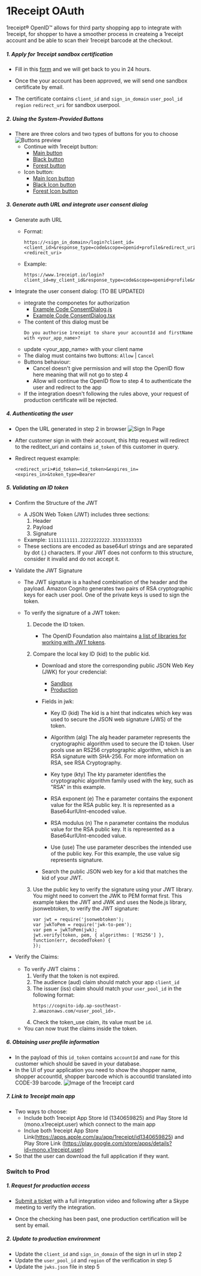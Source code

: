 # 1Receipt OAuth

1receipt® OpenID™ allows for third party shopping app to integrate with 1receipt, for shopper to have a smoother process in createing a 1receipt account and be able to scan their 1receipt barcode at the checkout.

##### 1. Apply for 1receipt sandbox certification

- Fill in this [form](https://forms.gle/Yg5k1DgTWGchDPVv5) and we will get back to you in 24 hours.

- Once the your account has been approved, we will send one sandbox certificate by email.

- The certificate contains `client_id` and `sign_in_domain` `user_pool_id` `region` `redirect_uri` for sandbox userpool.

##### 2. Using the System-Provided Buttons

- There are three colors and two types of buttons for you to choose
  ![Buttons preview](ui/example/ButtonsPreview.png)
  - Continue with 1receipt button:
    - [Main button](ui/buttons/1receipt-id-continue-with_2x.png)
    - [Black button](ui/buttons/black_1receipt-id-continue-with_2x.png)
    - [Forest button](ui/buttons/forest_1receipt-id-continue-with_2x.png)
  - Icon button:
    - [Main Icon button](ui/buttons/icon-masked-circular_2x.png)
    - [Black Icon button](ui/buttons/black_icon-masked-circular_2x.png)
    - [Forest Icon button](ui/buttons/forest_icon-masked-circular_2x.png)

##### 3. Generate auth URL and integrate user consent dialog

- Generate auth URL

  - Format:

    ```
    https://<sign_in_domain>/login?client_id=<client_id>&response_type=code&scope=openid+profile&redirect_uri=<redirect_uri>
    ```

  - Example:

    ```
    https://www.1receipt.io/login?client_id=my_client_id&response_type=code&scope=openid+profile&redirect_uri=my_redirect_uri
    ```

- Integrate the user consent dialog: (TO BE UPDATED)
  - integrate the componetes for authorization
    - [Example Code ConsentDialog.js](ui/src/pages/components/dialogs/ConsentDialog.js)
    - [Example Code ConsentDialog.tsx](ui/src/pages/components/dialogs/ConsentDialog.tsx)
  - The content of this dialog must be
    ```
    Do you authorise 1receipt to share your accountId and firstName with <your_app_name>?
    ```
  - update <your_app_name> with your client name
  - The dialog must contains two buttons:
    `Allow` | `Cancel`
  - Buttons behaviour:
    - Cancel doesn't give permission and will stop the OpenID flow here meaning that will not go to step 4
    - Allow will continue the OpenID flow to step 4 to authenticate the user and redirect to the app
  - If the integration doesn't following the rules above, your request of production certificate will be rejected.

##### 4. Authenticating the user

- Open the URL generated in step 2 in browser
  ![Sign In Page](ui/example/SignIn.png)
- After customer sign in with their account, this http request will redirect to the reditect_uri and contains `id_token` of this customer in query.

- Redirect request example:
  ```
  <redirect_uri>#id_token=<id_token>&expires_in=<expires_in>&token_type=Bearer
  ```

##### 5. Validating an ID token

- Confirm the Structure of the JWT
  - A JSON Web Token (JWT) includes three sections:
    1. Header
    2. Payload
    3. Signature
  - Example:
    `11111111111.22222222222.33333333333`
  - These sections are encoded as base64url strings and are separated by dot (.) characters. If your JWT does not conform to this structure, consider it invalid and do not accept it.
- Validate the JWT Signature

  - The JWT signature is a hashed combination of the header and the payload. Amazon Cognito generates two pairs of RSA cryptographic keys for each user pool. One of the private keys is used to sign the token.
  - To verify the signature of a JWT token:

    1. Decode the ID token.
       - The OpenID Foundation also maintains [a list of libraries for working with JWT tokens](https://openid.net/developers/jwt/).
    2. Compare the local key ID (kid) to the public kid.

       - Download and store the corresponding public JSON Web Key (JWK) for your credencial:
         - [Sandbox](jwks/sandbox.json)
         - [Production](jwks/production.json)
       - Fields in jwk:

         - Key ID (kid)
           The kid is a hint that indicates which key was used to secure the JSON web signature (JWS) of the token.
         - Algorithm (alg)
           The alg header parameter represents the cryptographic algorithm used to secure the ID token. User pools use an RS256 cryptographic algorithm, which is an RSA signature with SHA-256. For more information on RSA, see RSA Cryptography.

         - Key type (kty)
           The kty parameter identifies the cryptographic algorithm family used with the key, such as "RSA" in this example.

         - RSA exponent (e)
           The e parameter contains the exponent value for the RSA public key. It is represented as a Base64urlUInt-encoded value.

         - RSA modulus (n)
           The n parameter contains the modulus value for the RSA public key. It is represented as a Base64urlUInt-encoded value.

         - Use (use)
           The use parameter describes the intended use of the public key. For this example, the use value sig represents signature.

       - Search the public JSON web key for a kid that matches the kid of your JWT.

    3. Use the public key to verify the signature using your JWT library. You might need to convert the JWK to PEM format first. This example takes the JWT and JWK and uses the Node.js library, jsonwebtoken, to verify the JWT signature:
       ```
       var jwt = require('jsonwebtoken');
       var jwkToPem = require('jwk-to-pem');
       var pem = jwkToPem(jwk);
       jwt.verify(token, pem, { algorithms: ['RS256'] }, function(err, decodedToken) {
       });
       ```

- Verify the Claims:
  - To verify JWT claims：
    1. Verify that the token is not expired.
    2. The audience (aud) claim should match your app `client_id`
    3. The issuer (iss) claim should match your `user_pool_id` in the following format:
       ```
       https://cognito-idp.ap-southeast-2.amazonaws.com/<user_pool_id>.
       ```
    4. Check the token_use claim, its value must be `id`.
  - You can now trust the claims inside the token.

##### 6. Obtaining user profile information

- In the payload of this `id_token` contains `accountId` and `name` for this customer which should be saved in your database.
- In the UI of your application you need to show the shopper name, shopper accountId, shopper barcode which is accountId translated into CODE-39 barcode.
  ![Image of the 1receipt card](ui/example/1receiptCard.png)

##### 7. Link to 1receipt main app

- Two ways to choose:
  - Include both 1receipt App Store Id (1340659825) and Play Store Id (mono.x1receipt.user) which connect to the main app
  - Inclue both 1receipt App Store Link(https://apps.apple.com/au/app/1receipt/id1340659825) and Play Store Link (https://play.google.com/store/apps/details?id=mono.x1receipt.user)
- So that the user can download the full application if they want.

### Switch to Prod

##### 1. Request for production access

- [Submit a ticket](https://forms.gle/j3hsG2nDk7KtXT8cA) with a full integration video and following after a Skype meeting to verify the integration.

- Once the checking has been past, one production certification will be sent by email.

##### 2. Update to production environment

- Update the `client_id` and `sign_in_domain` of the sign in url in step 2
- Update the `user_pool_id` and `region` of the verification in step 5
- Update the `jwks.json` file in step 5
